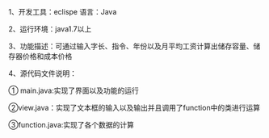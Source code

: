 1、开发工具：eclispe  语言：Java

2、运行环境：java1.7以上

3、功能描述：可通过输入字长、指令、年份以及月平均工资计算出储存容量、储存器价格和成本价格

4、源代码文件说明：

① main.java:实现了界面以及功能的运行

②view.java：实现了文本框的输入以及输出并且调用了function中的类进行运算

③function.java:实现了各个数据的计算